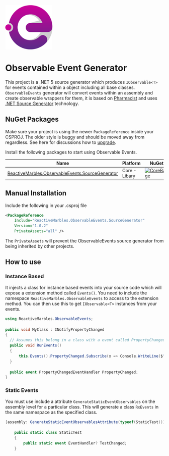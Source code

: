 <a href="https://github.com/reactivemarbles/observableevents">
    <img width="150" src="./images/logo.png"/>
</a>

# Observable Event Generator

This project is a .NET 5 source generator which produces `IObservable<T>` for events contained within a object including all base classes. `ObservableEvents` generator will convert events within an assembly and create observable wrappers for them, it is based on [Pharmacist](https://github.com/reactiveui/Pharmacist) and uses [.NET Source Generator](https://docs.microsoft.com/en-us/dotnet/csharp/roslyn-sdk/source-generators-overview) technology.

## NuGet Packages

Make sure your project is using the newer `PackageReference` inside your CSPROJ. The older style is buggy and should be moved away from regardless. See here for discussions how to [upgrade](https://docs.microsoft.com/en-us/nuget/consume-packages/migrate-packages-config-to-package-reference).

Install the following packages to start using Observable Events.

| Name                          | Platform          | NuGet                            |
| ----------------------------- | ----------------- | -------------------------------- |
| [ReactiveMarbles.ObservableEvents.SourceGenerator][Core]       | Core - Libary     | [![CoreBadge]][Core]             |

[Core]: https://www.nuget.org/packages/ReactiveMarbles.ObservableEvents.SourceGenerator/
[CoreBadge]: https://img.shields.io/nuget/v/ReactiveMarbles.ObservableEvents.SourceGenerator.svg

## Manual Installation

Include the following in your .csproj file

```xml
<PackageReference
    Include="ReactiveMarbles.ObservableEvents.SourceGenerator"
    Version="1.0.2"
    PrivateAssets="all" />
```

The `PrivateAssets` will prevent the ObservableEvents source generator from being inherited by other projects.

## How to use

### Instance Based

It injects a class for instance based events into your source code which will expose a extension method called `Events()`. You need to include the namespace `ReactiveMarbles.ObservableEvents` to access to the extension method. You can then use this to get `IObservable<T>` instances from your events.

```cs
using ReactiveMarbles.ObservableEvents;

public void MyClass : INotifyPropertyChanged
{
  // Assumes this belong in a class with a event called PropertyChanged.
  public void RunEvents()
  {
      this.Events().PropertyChanged.Subscribe(x => Console.WriteLine($"The {x} property has changed"));
  }

  public event PropertyChangedEventHandler PropertyChanged;
}
```

### Static Events

You must use include a attribute `GenerateStaticEventObservables` on the assembly level for a particular class. This will generate a class `RxEvents` in the same namespace as the specified class.

```cs
[assembly: GenerateStaticEventObservablesAttribute(typeof(StaticTest))]

    public static class StaticTest
    {
        public static event EventHandler? TestChanged;
    }
```
